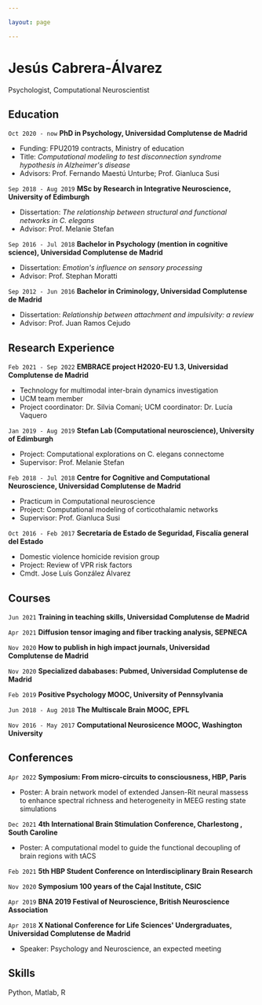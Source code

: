 ```yaml
---

layout: page

---
```


# Jesús Cabrera-Álvarez
Psychologist, Computational Neuroscientist


## Education

`Oct 2020 - now`
**PhD in Psychology, Universidad Complutense de Madrid**
- Funding: FPU2019 contracts, Ministry of education
- Title: *Computational modeling to test disconnection syndrome hypothesis in Alzheimer's disease*
- Advisors: Prof. Fernando Maestú Unturbe; Prof. Gianluca Susi

`Sep 2018 - Aug 2019`
**MSc by Research in Integrative Neuroscience, University of Edimburgh**
- Dissertation: *The relationship between structural and functional networks in C. elegans*
- Advisor: Prof. Melanie Stefan

`Sep 2016 - Jul 2018`
**Bachelor in Psychology (mention in cognitive science), Universidad Complutense de Madrid**
- Dissertation: *Emotion's influence on sensory processing*
- Advisor: Prof. Stephan Moratti

`Sep 2012 - Jun 2016`
**Bachelor in Criminology, Universidad Complutense de Madrid**
- Dissertation: *Relationship between attachment and impulsivity: a review*
- Advisor: Prof. Juan Ramos Cejudo



## Research Experience

`Feb 2021 - Sep 2022`
**EMBRACE project H2020-EU 1.3, Universidad Complutense de Madrid**
- Technology for multimodal inter-brain dynamics investigation
- UCM team member
- Project coordinator: Dr. Silvia Comani; UCM coordinator: Dr. Lucía Vaquero

`Jan 2019 - Aug 2019`
**Stefan Lab (Computational neuroscience), University of Edimburgh**
- Project: Computational explorations on C. elegans connectome
- Supervisor: Prof. Melanie Stefan

`Feb 2018 - Jul 2018`
**Centre for Cognitive and Computational Neuroscience, Universidad Complutense de Madrid**
- Practicum in Computational neuroscience
- Project: Computational modeling of corticothalamic networks
- Supervisor: Prof. Gianluca Susi

`Oct 2016 - Feb 2017`
**Secretaría de Estado de Seguridad, Fiscalía general del Estado**
- Domestic violence homicide revision group
- Project: Review of VPR risk factors
- Cmdt. Jose Luís González Álvarez


## Courses

`Jun 2021`
**Training in teaching skills, Universidad Complutense de Madrid**

`Apr 2021`
**Diffusion tensor imaging and fiber tracking analysis, SEPNECA**

`Nov 2020`
**How to publish in high impact journals, Universidad Complutense de Madrid**

`Nov 2020`
**Specialized dababases: Pubmed, Universidad Complutense de Madrid**

`Feb 2019`
**Positive Psychology MOOC, University of Pennsylvania**

`Jun 2018 - Aug 2018`
**The Multiscale Brain MOOC, EPFL**

`Nov 2016 - May 2017`
**Computational Neurosicence MOOC, Washington University**


## Conferences

`Apr 2022`
**Symposium: From micro-circuits to consciousness, HBP, Paris**
- Poster: A brain network model of extended Jansen-Rit neural massess to enhance spectral richness and heterogeneity in MEEG resting state simulations

`Dec 2021`
**4th International Brain Stimulation Conference, Charlestong , South Caroline**
- Poster: A computational model to guide the functional decoupling of brain regions with tACS

`Feb 2021`
**5th HBP Student Conference on Interdisciplinary Brain Research**

`Nov 2020`
**Symposium 100 years of the Cajal Institute, CSIC**

`Apr 2019`
**BNA 2019 Festival of Neuroscience, British Neuroscience Association**

`Apr 2018`
**X National Conference for Life Sciences' Undergraduates, Universidad Complutense de Madrid**
- Speaker: Psychology and Neuroscience, an expected meeting


## Skills
Python, Matlab, R


<!-- ### Footer

Last updated: DEC 2022 -->
